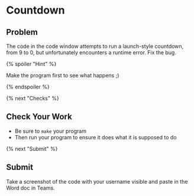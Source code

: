 # Countdown

## Problem

The code in the code window attempts to run a launch-style countdown, from 9 to 0, but unfortunately encounters a runtime error. Fix the bug.

{% spoiler "Hint" %}

Make the program first to see what happens ;)

{% endspoiler %}

{% next "Checks" %}

## Check Your Work

- Be sure to `make` your program
- Then run your program to ensure it does what it is supposed to do

{% next "Submit" %}

## Submit

Take a screenshot of the code with your username visible and paste in the Word doc in Teams.
